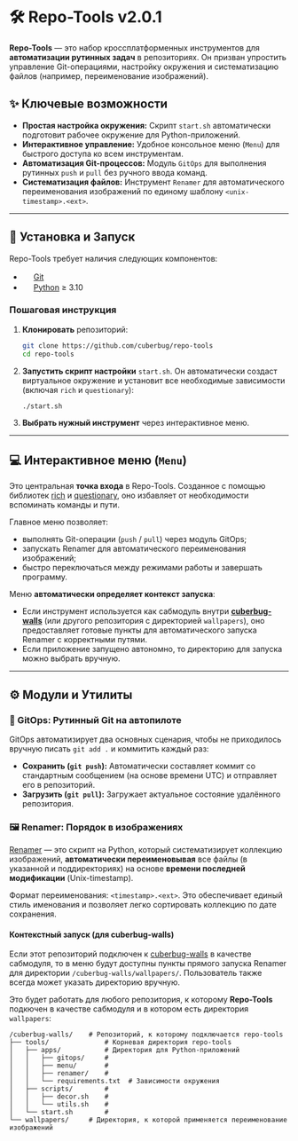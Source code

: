 # 🛠️ **Repo-Tools** v2.0.1

**Repo-Tools** — это набор кроссплатформенных инструментов для **автоматизации рутинных задач** в репозиториях. Он призван упростить управление Git-операциями, настройку окружения и систематизацию файлов (например, переименование изображений).

## ✨ Ключевые возможности

* **Простая настройка окружения:** Скрипт `start.sh` автоматически подготовит рабочее окружение для Python-приложений.
* **Интерактивное управление:** Удобное консольное меню (`Menu`) для быстрого доступа ко всем инструментам.
* **Автоматизация Git-процессов:** Модуль `GitOps` для выполнения рутинных `push` и `pull` без ручного ввода команд.
* **Систематизация файлов:** Инструмент `Renamer` для автоматического переименования изображений по единому шаблону `<unix-timestamp>.<ext>`.

---

## 🚀 Установка и Запуск

Repo-Tools требует наличия следующих компонентов:

* <img src="https://www.svgrepo.com/show/303548/git-icon-logo.svg" width="16" height="16"> [Git](https://git-scm.com)
* <img src="https://www.svgrepo.com/show/452091/python.svg" width="16" height="16"> [Python](https://www.python.org) ≥ 3.10

### Пошаговая инструкция

1.  **Клонировать** репозиторий:
    ```bash
    git clone https://github.com/cuberbug/repo-tools
    cd repo-tools
    ```
2.  **Запустить скрипт настройки** `start.sh`. Он автоматически создаст виртуальное окружение и установит все необходимые зависимости (включая `rich` и `questionary`):
    ```bash
    ./start.sh
    ```
3.  **Выбрать нужный инструмент** через интерактивное меню.

---

## 💻 Интерактивное меню (`Menu`)

Это центральная **точка входа** в Repo-Tools. Созданное с помощью библиотек [rich](https://pypi.org/project/rich/) и [questionary](https://pypi.org/project/questionary/), оно избавляет от необходимости вспоминать команды и пути.

Главное меню позволяет:
* выполнять Git-операции (`push` / `pull`) через модуль GitOps;
* запускать Renamer для автоматического переименования изображений;
* быстро переключаться между режимами работы и завершать программу.

Меню **автоматически определяет контекст запуска**:
* Если инструмент используется как сабмодуль внутри **[cuberbug-walls](https://github.com/cuberbug/cuberbug-walls)** (или другого репозитория с директорией `wallpapers`), оно предоставляет готовые пункты для автоматического запуска Renamer с корректными путями.
* Если приложение запущено автономно, то директорию для запуска можно выбрать вручную.

---

## ⚙️ Модули и Утилиты

### 💾 GitOps: Рутинный Git на автопилоте

GitOps автоматизирует два основных сценария, чтобы не приходилось вручную писать `git add .` и коммитить каждый раз:

* **Сохранить (`git push`):** Автоматически составляет коммит со стандартным сообщением (на основе времени UTC) и отправляет его в репозиторий.
* **Загрузить (`git pull`):** Загружает актуальное состояние удалённого репозитория.

### 🖼️ Renamer: Порядок в изображениях

[Renamer](renamer/README.md) — это скрипт на Python, который систематизирует коллекцию изображений, **автоматически переименовывая** все файлы (в указанной и поддиректориях) на основе **времени последней модификации** (Unix-timestamp).

Формат переименования: `<timestamp>.<ext>`. Это обеспечивает единый стиль именования и позволяет легко сортировать коллекцию по дате сохранения.

#### Контекстный запуск (для cuberbug-walls)

Если этот репозиторий подключен к [cuberbug-walls](https://github.com/cuberbug/cuberbug-walls) в качестве сабмодуля, то в меню будут доступны пункты прямого запуска Renamer для директории `/cuberbug-walls/wallpapers/`. Пользователь также всегда может указать директорию вручную.

Это будет работать для любого репозитория, к которому **Repo-Tools** подкючен в качестве сабмодуля и в котором есть директория `wallpapers`:
```shell
/cuberbug-walls/    # Репозиторий, к которому подключается repo-tools
├── tools/              # Корневая директория repo-tools
│   ├── apps/           # Директория для Python-приложений
│   │   ├── gitops/     #
│   │   ├── menu/       #
│   │   ├── renamer/    #
│   │   └── requirements.txt  # Зависимости окружения
│   ├── scripts/        #
│   │   ├── decor.sh    #
│   │   └── utils.sh    #
│   └── start.sh        #
└── wallpapers/     # Директория, к которой применяется переименование изображений
```
